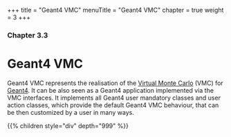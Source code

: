 +++
title = "Geant4 VMC"
menuTitle = "Geant4 VMC"
chapter = true
weight = 3
+++

### Chapter 3.3

# Geant4 VMC

Geant4 VMC represents the realisation of the [Virtual Monte Carlo](/user-guide/vmc) (VMC) for  [Geant4](http://geant4.web.cern.ch/geant4). It can be also seen as a Geant4 application implemented via the VMC interfaces. It implements all Geant4 user mandatory classes and user action classes, which provide the default Geant4 VMC behaviour, that can be then customized by a user in many ways.

{{% children style="div" depth="999" %}}
